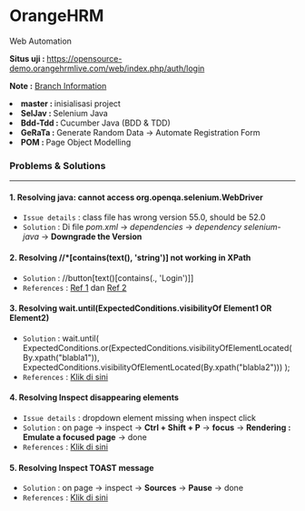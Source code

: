 # OrangeHRM
Web Automation <br>

<b> Situs uji : </b> https://opensource-demo.orangehrmlive.com/web/index.php/auth/login <br>

<b>Note :</b> <u>Branch Information</u>
<li><b>master : </b>inisialisasi project</li>
<li><b>SelJav : </b>Selenium Java</li>
<li><b>Bdd-Tdd : </b>Cucumber Java (BDD & TDD)</li>
<li><b>GeRaTa : </b>Generate Random Data &rarr; Automate Registration Form</li>
<li><b>POM : </b>Page Object Modelling</li>

### Problems & Solutions
___
#### 1. Resolving java: cannot access org.openqa.selenium.WebDriver
- `Issue details` : class file has wrong version 55.0, should be 52.0
- `Solution` : Di file *pom.xml* &rarr; *dependencies* &rarr; *dependency selenium-java* &rarr; **Downgrade the Version**

#### 2. Resolving //*[contains(text(), 'string')] not working in XPath
- `Solution` : //button[text()[contains(., 'Login')]]
- `References` : [Ref 1](https://stackoverflow.com/questions/71253563/why-is-containstext-string-not-working-in-xpath) dan [Ref 2](https://stackoverflow.com/questions/3655549/xpath-containstext-some-string-doesnt-work-when-used-with-node-with-more/71255563#71255563)

#### 3. Resolving wait.until(ExpectedConditions.visibilityOf Element1 OR Element2)
- `Solution` : wait.until(
  ExpectedConditions.or(ExpectedConditions.visibilityOfElementLocated(By.xpath("blabla1")),
  ExpectedConditions.visibilityOfElementLocated(By.xpath("blabla2")))
  );
- `References` : [Klik di sini](https://stackoverflow.com/questions/14840884/wait-untilexpectedconditions-visibilityof-element1-or-element2)

#### 4. Resolving Inspect disappearing elements
- `Issue details` : dropdown element missing when inspect click
- `Solution` : on page &rarr; inspect &rarr; **Ctrl + Shift + P** &rarr; **focus** &rarr; **Rendering : Emulate a focused page** &rarr; done
- `References` : [Klik di sini](https://www.youtube.com/watch?v=m7wAPcHzD0E)

#### 5. Resolving Inspect TOAST message
- `Solution` : on page &rarr; inspect &rarr; **Sources** &rarr; **Pause** &rarr; done
-  `References` : [Klik di sini](https://youtu.be/lDAM30L1Mkw?si=rj6LROeWHUQej9dO)